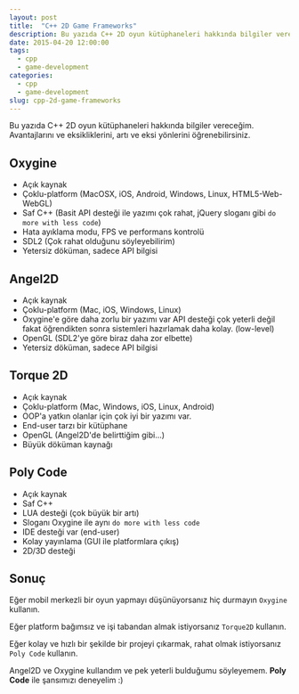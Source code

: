 ```yaml
---
layout: post
title:  "C++ 2D Game Frameworks"
description: Bu yazıda C++ 2D oyun kütüphaneleri hakkında bilgiler vereceğim. Avantajlarını ve eksikliklerini, artı ve eksi yönlerini öğrenebilirsiniz.
date: 2015-04-20 12:00:00
tags:
  - cpp
  - game-development
categories:
  - cpp
  - game-development
slug: cpp-2d-game-frameworks
---
```


Bu yazıda C++ 2D oyun kütüphaneleri hakkında bilgiler vereceğim. Avantajlarını ve eksikliklerini, artı ve eksi yönlerini öğrenebilirsiniz.

## Oxygine

- Açık kaynak
- Çoklu-platform (MacOSX, iOS, Android, Windows, Linux, HTML5-Web-WebGL)
- Saf C++ (Basit API desteği ile yazımı çok rahat, jQuery sloganı gibi `do more with less code`)
- Hata ayıklama modu, FPS ve performans kontrolü
- SDL2 (Çok rahat olduğunu söyleyebilirim)
- Yetersiz döküman, sadece API bilgisi

## Angel2D

- Açık kaynak
- Çoklu-platform (Mac, iOS, Windows, Linux)
- Oxygine'e göre daha zorlu bir yazımı var API desteği çok yeterli değil fakat öğrendikten sonra sistemleri hazırlamak daha kolay. (low-level)
- OpenGL (SDL2'ye göre biraz daha zor elbette)
- Yetersiz döküman, sadece API bilgisi

## Torque 2D

- Açık kaynak
- Çoklu-platform (Mac, Windows, iOS, Linux, Android)
- OOP'a yatkın olanlar için çok iyi bir yazımı var.
- End-user tarzı bir kütüphane
- OpenGL (Angel2D'de belirttiğim gibi...)
- Büyük döküman kaynağı

## Poly Code

- Açık kaynak
- Saf C++
- LUA desteği (çok büyük bir artı)
- Sloganı Oxygine ile aynı `do more with less code`
- IDE desteği var (end-user)
- Kolay yayınlama (GUI ile platformlara çıkış)
- 2D/3D desteği

## Sonuç

Eğer mobil merkezli bir oyun yapmayı düşünüyorsanız hiç durmayın `Oxygine` kullanın.

Eğer platform bağımsız ve işi tabandan almak istiyorsanız `Torque2D` kullanın.

Eğer kolay ve hızlı bir şekilde bir projeyi çıkarmak, rahat olmak istiyorsanız `Poly Code` kullanın.

Angel2D ve Oxygine kullandım ve pek yeterli bulduğumu söyleyemem. **Poly Code** ile şansımızı deneyelim :)
